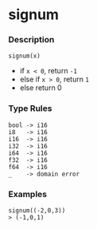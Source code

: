 # signum

### Description

`signum(x)`

- if `x < 0`, return `-1`
- else if `x > 0`, return `1`
- else return 0

### Type Rules

```no-highlight
bool -> i16
i8   -> i16
i16  -> i16
i32  -> i16
i64  -> i16
f32  -> i16
f64  -> i16
_    -> domain error
```

### Examples

```no-highlight
signum((-2,0,3))
> (-1,0,1)
```
